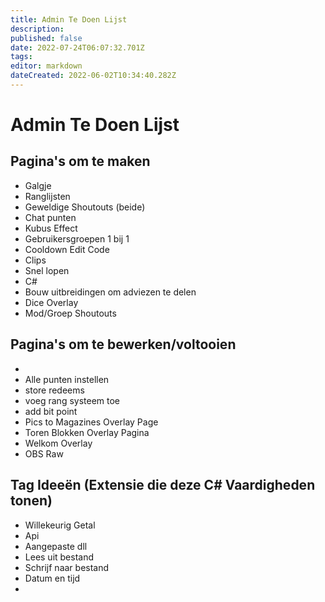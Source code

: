```yaml
---
title: Admin Te Doen Lijst
description:
published: false
date: 2022-07-24T06:07:32.701Z
tags:
editor: markdown
dateCreated: 2022-06-02T10:34:40.282Z
---
```


# Admin Te Doen Lijst

## Pagina's om te maken
- Galgje
- Ranglijsten
- Geweldige Shoutouts (beide)
- Chat punten
- Kubus Effect
- Gebruikersgroepen 1 bij 1
- Cooldown Edit Code
- Clips
- Snel lopen
- C#
- Bouw uitbreidingen om adviezen te delen
- Dice Overlay
- Mod/Groep Shoutouts




## Pagina's om te bewerken/voltooien

-
- Alle punten instellen
- store redeems
- voeg rang systeem toe
- add bit point
- Pics to Magazines Overlay Page
- Toren Blokken Overlay Pagina
- Welkom Overlay
- OBS Raw

## Tag Ideeën (Extensie die deze C# Vaardigheden tonen)
- Willekeurig Getal
- Api
- Aangepaste dll
- Lees uit bestand
- Schrijf naar bestand
- Datum en tijd
- 
